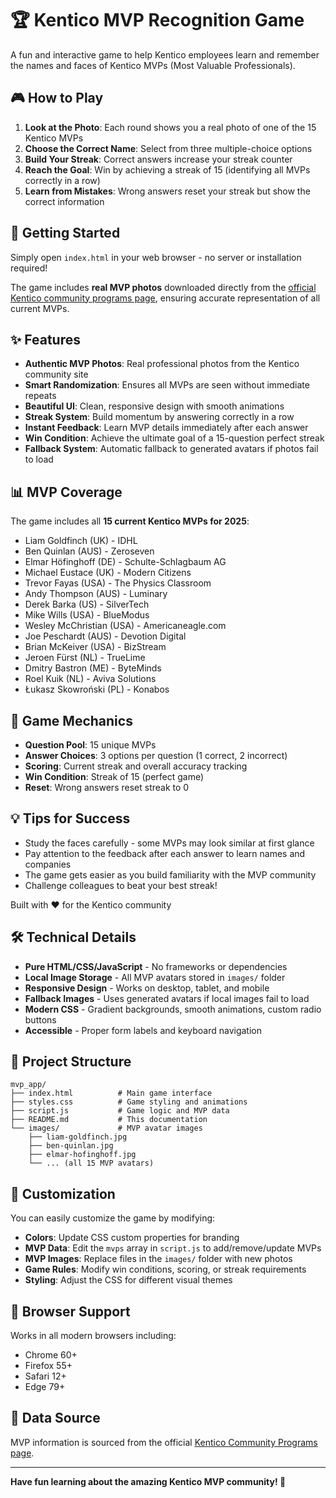 # 🏆 Kentico MVP Recognition Game

A fun and interactive game to help Kentico employees learn and remember the names and faces of Kentico MVPs (Most Valuable Professionals).

## 🎮 How to Play

1. **Look at the Photo**: Each round shows you a real photo of one of the 15 Kentico MVPs
2. **Choose the Correct Name**: Select from three multiple-choice options
3. **Build Your Streak**: Correct answers increase your streak counter
4. **Reach the Goal**: Win by achieving a streak of 15 (identifying all MVPs correctly in a row)
5. **Learn from Mistakes**: Wrong answers reset your streak but show the correct information

## 🚀 Getting Started

Simply open `index.html` in your web browser - no server or installation required!

The game includes **real MVP photos** downloaded directly from the [official Kentico community programs page](https://community.kentico.com/community/programs), ensuring accurate representation of all current MVPs.

## ✨ Features

- **Authentic MVP Photos**: Real professional photos from the Kentico community site
- **Smart Randomization**: Ensures all MVPs are seen without immediate repeats
- **Beautiful UI**: Clean, responsive design with smooth animations
- **Streak System**: Build momentum by answering correctly in a row
- **Instant Feedback**: Learn MVP details immediately after each answer
- **Win Condition**: Achieve the ultimate goal of a 15-question perfect streak
- **Fallback System**: Automatic fallback to generated avatars if photos fail to load

## 📊 MVP Coverage

The game includes all **15 current Kentico MVPs for 2025**:
- Liam Goldfinch (UK) - IDHL
- Ben Quinlan (AUS) - Zeroseven  
- Elmar Höfinghoff (DE) - Schulte-Schlagbaum AG
- Michael Eustace (UK) - Modern Citizens
- Trevor Fayas (USA) - The Physics Classroom
- Andy Thompson (AUS) - Luminary
- Derek Barka (US) - SilverTech
- Mike Wills (USA) - BlueModus
- Wesley McChristian (USA) - Americaneagle.com
- Joe Peschardt (AUS) - Devotion Digital
- Brian McKeiver (USA) - BizStream
- Jeroen Fürst (NL) - TrueLime
- Dmitry Bastron (ME) - ByteMinds
- Roel Kuik (NL) - Aviva Solutions
- Łukasz Skowroński (PL) - Konabos

## 🎯 Game Mechanics

- **Question Pool**: 15 unique MVPs
- **Answer Choices**: 3 options per question (1 correct, 2 incorrect)
- **Scoring**: Current streak and overall accuracy tracking
- **Win Condition**: Streak of 15 (perfect game)
- **Reset**: Wrong answers reset streak to 0

## 💡 Tips for Success

- Study the faces carefully - some MVPs may look similar at first glance
- Pay attention to the feedback after each answer to learn names and companies
- The game gets easier as you build familiarity with the MVP community
- Challenge colleagues to beat your best streak!

Built with ❤️ for the Kentico community

## 🛠 Technical Details

- **Pure HTML/CSS/JavaScript** - No frameworks or dependencies
- **Local Image Storage** - All MVP avatars stored in `images/` folder
- **Responsive Design** - Works on desktop, tablet, and mobile
- **Fallback Images** - Uses generated avatars if local images fail to load
- **Modern CSS** - Gradient backgrounds, smooth animations, custom radio buttons
- **Accessible** - Proper form labels and keyboard navigation

## 📁 Project Structure

```
mvp_app/
├── index.html          # Main game interface
├── styles.css          # Game styling and animations
├── script.js           # Game logic and MVP data
├── README.md           # This documentation
└── images/             # MVP avatar images
    ├── liam-goldfinch.jpg
    ├── ben-quinlan.jpg
    ├── elmar-hofinghoff.jpg
    └── ... (all 15 MVP avatars)
```

## 🎨 Customization

You can easily customize the game by modifying:

- **Colors**: Update CSS custom properties for branding
- **MVP Data**: Edit the `mvps` array in `script.js` to add/remove/update MVPs
- **MVP Images**: Replace files in the `images/` folder with new photos
- **Game Rules**: Modify win conditions, scoring, or streak requirements
- **Styling**: Adjust the CSS for different visual themes

## 📱 Browser Support

Works in all modern browsers including:
- Chrome 60+
- Firefox 55+
- Safari 12+
- Edge 79+

## 🔗 Data Source

MVP information is sourced from the official [Kentico Community Programs page](https://community.kentico.com/community/programs).

---

**Have fun learning about the amazing Kentico MVP community! 🎉** 